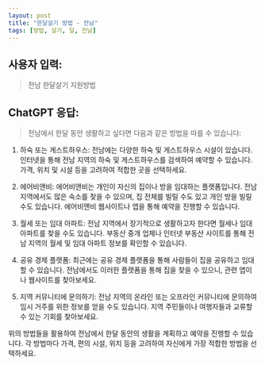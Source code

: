 ```yaml
---
layout: post
title: "한달살기 방법 - 전남"
tags: [방법, 살기, 달, 전남]
---
```


## 사용자 입력:
> 전남 한달살기 지원방법

## ChatGPT 응답:
> 전남에서 한달 동안 생활하고 싶다면 다음과 같은 방법을 따를 수 있습니다:

1. 하숙 또는 게스트하우스: 전남에는 다양한 하숙 및 게스트하우스 시설이 있습니다. 인터넷을 통해 전남 지역의 하숙 및 게스트하우스를 검색하여 예약할 수 있습니다. 가격, 위치 및 시설 등을 고려하여 적합한 곳을 선택하세요.

2. 에어비앤비: 에어비앤비는 개인이 자신의 집이나 방을 임대하는 플랫폼입니다. 전남 지역에서도 많은 숙소를 찾을 수 있으며, 집 전체를 빌릴 수도 있고 개인 방을 빌릴 수도 있습니다. 에어비앤비 웹사이트나 앱을 통해 예약을 진행할 수 있습니다.

3. 월세 또는 임대 아파트: 전남 지역에서 장기적으로 생활하고자 한다면 월세나 임대 아파트를 찾을 수도 있습니다. 부동산 중개 업체나 인터넷 부동산 사이트를 통해 전남 지역의 월세 및 임대 아파트 정보를 확인할 수 있습니다.

4. 공유 경제 플랫폼: 최근에는 공유 경제 플랫폼을 통해 사람들이 집을 공유하고 임대할 수 있습니다. 전남에서도 이러한 플랫폼을 통해 집을 찾을 수 있으니, 관련 앱이나 웹사이트를 찾아보세요.

5. 지역 커뮤니티에 문의하기: 전남 지역의 온라인 또는 오프라인 커뮤니티에 문의하여 임시 거주를 위한 정보를 얻을 수도 있습니다. 지역 주민들이나 여행자들과 교류할 수 있는 기회를 찾아보세요.

위의 방법들을 활용하여 전남에서 한달 동안의 생활을 계획하고 예약을 진행할 수 있습니다. 각 방법마다 가격, 편의 시설, 위치 등을 고려하여 자신에게 가장 적합한 방법을 선택하세요.

